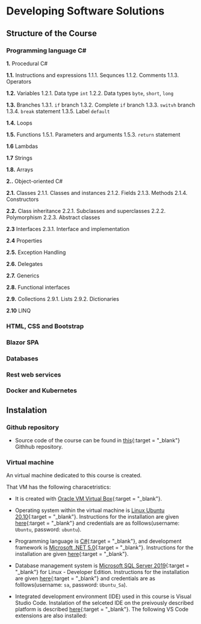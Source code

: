 # Developing Software Solutions

## Structure of the Course

### Programming language C#

**1.** Procedural C#

**1.1.** Instructions and expressions
1.1.1. Sequnces
1.1.2. Comments
1.1.3. Operators

**1.2.** Variables
1.2.1. Data type `int`
1.2.2. Data types `byte`, `short`, `long`

**1.3.** Branches
1.3.1. `if` branch
1.3.2. Complete `if` branch
1.3.3. `switvh` branch
1.3.4. `break` statement
1.3.5. Label `default`

**1.4.** Loops

**1.5.** Functions
1.5.1. Parameters and arguments
1.5.3. `return` statement

**1.6** Lambdas

**1.7** Strings

**1.8.** Arrays

**2..** Object-oriented  C#

**2.1.** Classes
2.1.1. Classes and instances
2.1.2. Fields
2.1.3. Methods
2.1.4. Constructors

**2.2.** Class inheritance
2.2.1. Subclasses and superclasses
2.2.2. Polymorphism
2.2.3. Abstract classes

**2.3** Interfaces
2.3.1. Interface and implementation

**2.4** Properties

**2.5.** Exception Handling

**2.6.** Delegates

**2.7.** Generics

**2.8.** Functional interfaces

**2.9.** Collections
2.9.1. Lists
2.9.2. Dictionaries

**2.10** LINQ

### HTML, CSS and Bootstrap

### Blazor SPA

### Databases

### Rest web services

### Docker and Kubernetes
## Instalation

### Github repository

- Source code of the course can be found in [this](https://github.com/EkofDSS/teaching-samples-2021-22){:target = "_blank"} Githhub repository.

### Virtual machine

An virtual machine dedicated to this course is created.

That VM has the following characetristics:

- It is created with [Oracle VM Virtual Box](https://www.virtualbox.org/){:target = "_blank"}.

- Operating system within the virtual machine is [Linux Ubuntu 20.10](https://ubuntu.com/engage/ubuntu-20.10){:target = "_blank"}.  Instructions for the installation are given [here](https://www.virtualbox.org/wiki/Linux_Downloads){:target = "_blank"} and credentials are as folllows(username: `Ubuntu`, password: `ubuntu`).

- Programming language is [C#](https://docs.microsoft.com/en-us/dotnet/csharp/){:target = "_blank"}, and development framework is [Microsoft .NET 5.0](https://devblogs.microsoft.com/dotnet/introducing-net-5/){:target = "_blank"}. Instructions for the installation are given [here](https://docs.microsoft.com/en-us/dotnet/core/install/linux-ubuntu){:target = "_blank"}.

- Database management system is [Microsoft SQL Server 2019](https://www.microsoft.com/en-us/sql-server/sql-server-2019){:target = "_blank"} for Linux -  Developer Edition. Instructions for the installation are given [here](https://docs.microsoft.com/en-us/sql/linux/quickstart-install-connect-ubuntu?view=sql-server-ver15){:target = "_blank"} and credentials are as folllows(username: `sa`, password: `Ubuntu_Sa`).

- Integrated development environment (IDE) used in this course is Visual Studio Code. Instalation of the selceted IDE on the preivously described platform is described [here](https://linuxize.com/post/how-to-install-visual-studio-code-on-ubuntu-20-04/){:target = "_blank"}. The following VS Code extensions are also installed:
